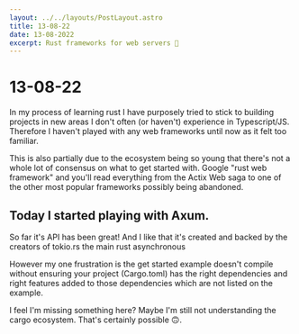 ```yaml
---
layout: ../../layouts/PostLayout.astro
title: 13-08-22
date: 13-08-2022
excerpt: Rust frameworks for web servers 🦀
---
```


# 13-08-22

In my process of learning rust I have purposely tried to stick to building projects in new areas I don't often (or haven't) experience in Typescript/JS. Therefore I haven't played with any web frameworks until now as it felt too familiar.

This is also partially due to the ecosystem being so young that there's not a whole lot of consensus on what to get started with. Google "rust web framework" and you'll read everything from the Actix Web saga to one of the other most popular frameworks possibly being abandoned.

## Today I started playing with Axum. 

So far it's API has been great! And I like that it's created and backed by the creators of tokio.rs the main rust asynchronous 

However my one frustration is the get started example doesn't compile without ensuring your project (Cargo.toml) has the right dependencies and right features added to those dependencies which are not listed on the example. 

I feel I'm missing something here? Maybe I'm still not understanding the cargo ecosystem. That's certainly possible 🙃.